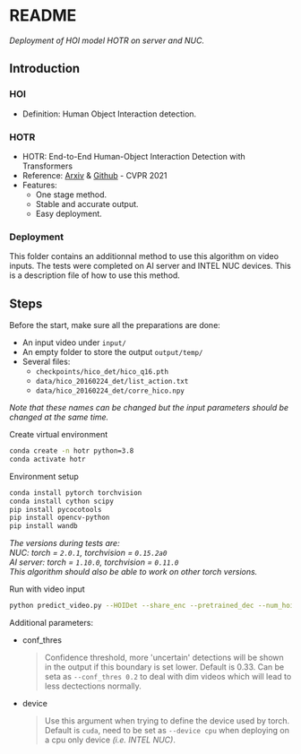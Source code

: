 # README
*Deployment of HOI model HOTR on server and NUC.*

## Introduction 
### HOI
- Definition: Human Object Interaction detection. 
### HOTR
- HOTR: End-to-End Human-Object Interaction Detection with Transformers
- Reference: [Arxiv](https://arxiv.org/abs/2104.13682 'HOTR: End-to-End Human-Object Interaction Detection with Transformers') & [Github](https://github.com/kakaobrain/HOTR 'https://github.com/kakaobrain/HOTR') - CVPR 2021
- Features:  
    * One stage method. 
    * Stable and accurate output. 
    * Easy deployment. 
### Deployment 
This folder contains an additionnal method to use this algorithm on video inputs. The tests were completed on AI server and INTEL NUC devices. This is a description file of how to use this method. 

## Steps
Before the start, make sure all the preparations are done:  
- An input video under `input/`
- An empty folder to store the output `output/temp/`
- Several files: 
    * `checkpoints/hico_det/hico_q16.pth`
    * `data/hico_20160224_det/list_action.txt`
    * `data/hico_20160224_det/corre_hico.npy`

_Note that these names can be changed but the input parameters should be changed at the same time._

Create virtual environment
```sh
conda create -n hotr python=3.8
conda activate hotr
```

Environment setup
```sh
conda install pytorch torchvision
conda install cython scipy
pip install pycocotools
pip install opencv-python
pip install wandb
```
_The versions during tests are:  
NUC: torch = `2.0.1`, torchvision = `0.15.2a0`  
AI server: torch = `1.10.0`, torchvision = `0.11.0`  
This algorithm should also be able to work on other torch versions._

Run with video input
```sh
python predict_video.py --HOIDet --share_enc --pretrained_dec --num_hoi_queries 16 --object_threshold 0 --temperature 0.2 --no_aux_loss --eval --resume checkpoints/hico_det/hico_q16.pth --dataset_file hico-det --action_list_file data/hico_20160224_det/list_action.txt --correct_path data/hico_20160224_det/corre_hico.npy --img_dir ./input --outpath output/temp/
```

Additional parameters:  
- conf_thres 
    >Confidence threshold, more 'uncertain' detections will be shown in the output if this boundary is set lower. Default is 0.33. Can be seta as `--conf_thres 0.2` to deal with dim videos which will lead to less dectections normally. 
- device
    > Use this argument when trying to define the device used by torch. Default is `cuda`, need to be set as `--device cpu` when deploying on a cpu only device *(i.e. INTEL NUC)*. 